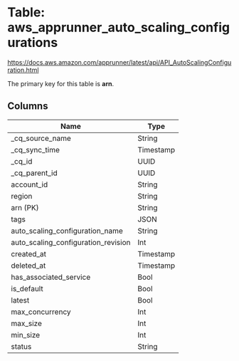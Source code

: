 # Table: aws_apprunner_auto_scaling_configurations

https://docs.aws.amazon.com/apprunner/latest/api/API_AutoScalingConfiguration.html

The primary key for this table is **arn**.



## Columns
| Name          | Type          |
| ------------- | ------------- |
|_cq_source_name|String|
|_cq_sync_time|Timestamp|
|_cq_id|UUID|
|_cq_parent_id|UUID|
|account_id|String|
|region|String|
|arn (PK)|String|
|tags|JSON|
|auto_scaling_configuration_name|String|
|auto_scaling_configuration_revision|Int|
|created_at|Timestamp|
|deleted_at|Timestamp|
|has_associated_service|Bool|
|is_default|Bool|
|latest|Bool|
|max_concurrency|Int|
|max_size|Int|
|min_size|Int|
|status|String|